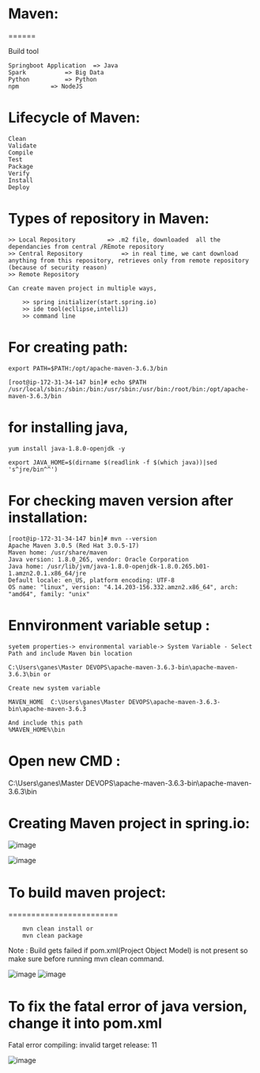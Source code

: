 # Maven:
  ======

Build tool

	Springboot Application	=> Java
	Spark 			=> Big Data
	Python 			=> Python
	npm			=> NodeJS


Lifecycle of Maven:
=============

	Clean
	Validate
	Compile
	Test
	Package
	Verify
	Install
	Deploy


Types of repository in Maven:
====================
	>> Local Repository			=> .m2 file, downloaded  all the dependancies from central /REmote repository 
	>> Central Repository			=> in real time, we cant download anything from this repository, retrieves only from remote repository (because of security reason)
	>> Remote Repository			
	
	Can create maven project in multiple ways,
	
		>> spring initializer(start.spring.io)
		>> ide tool(ecllipse,intelliJ)
		>> command line

For creating path:
============
	export PATH=$PATH:/opt/apache-maven-3.6.3/bin

	[root@ip-172-31-34-147 bin]# echo $PATH
	/usr/local/sbin:/sbin:/bin:/usr/sbin:/usr/bin:/root/bin:/opt/apache-maven-3.6.3/bin

for installing java,
===========
	yum install java-1.8.0-openjdk -y

 	export JAVA_HOME=$(dirname $(readlink -f $(which java))|sed 's^jre/bin^^')

For checking maven version after installation:
==============================

	[root@ip-172-31-34-147 bin]# mvn --version
	Apache Maven 3.0.5 (Red Hat 3.0.5-17)
	Maven home: /usr/share/maven
	Java version: 1.8.0_265, vendor: Oracle Corporation
	Java home: /usr/lib/jvm/java-1.8.0-openjdk-1.8.0.265.b01-1.amzn2.0.1.x86_64/jre
	Default locale: en_US, platform encoding: UTF-8
	OS name: "linux", version: "4.14.203-156.332.amzn2.x86_64", arch: "amd64", family: "unix"


Ennvironment variable setup :
===================
	syetem properties-> environmental variable-> System Variable - Select Path and include Maven bin location
	
	C:\Users\ganes\Master DEVOPS\apache-maven-3.6.3-bin\apache-maven-3.6.3\bin or
	
	Create new system variable 
	
	MAVEN_HOME	C:\Users\ganes\Master DEVOPS\apache-maven-3.6.3-bin\apache-maven-3.6.3

	And include this path
	%MAVEN_HOME%\bin

Open new CMD :
===========

C:\Users\ganes\Master DEVOPS\apache-maven-3.6.3-bin\apache-maven-3.6.3\bin


Creating Maven project in spring.io:
====================================

![image](https://user-images.githubusercontent.com/54719289/111886270-c795a300-89c4-11eb-8db0-77d06cf6be92.png)


![image](https://user-images.githubusercontent.com/54719289/111886125-d6c82100-89c3-11eb-8129-94048dc00f75.png)


# To build maven project:
========================

		mvn clean install or
		mvn clean package
Note : Build gets failed if pom.xml(Project Object Model) is not present so make sure before running mvn clean command.


![image](https://user-images.githubusercontent.com/54719289/111887394-be103900-89cc-11eb-931f-8d457c4d8859.png)
![image](https://user-images.githubusercontent.com/54719289/111887744-04ff2e00-89cf-11eb-9438-3cf0434c9cc1.png)



# To fix the fatal error of java version, change it into pom.xml

Fatal error compiling: invalid target release: 11

![image](https://user-images.githubusercontent.com/54719289/111887714-cec1ae80-89ce-11eb-8b05-41aa1339e7b8.png)









